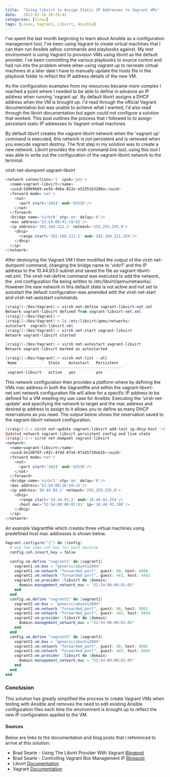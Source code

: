```yaml
---
title:  "Using libvirt to Assign Static IP Addresses to Vagrant VMs"
date:   2022-02-16 20:29:42
categories: [linux]
tags: [Linux, Vagrant, Libvirt, Ansible]
---
```



I've spent the last month beginning to learn about Ansible as a configuration management tool, I've been using Vagrant to create virtual machines that I can then run Ansible adhoc commands and playbooks against. My test environment is using Vagrant to provision VMs using libvirt as the default provider. I've been committing the various playbooks to source control and had run into the problem where when using vagrant up to recreate virtual machines at a later date I have to manually update the hosts file in the playbook folder to reflect the IP address details of the new VM. 

As the configuration examples from my resources became more complex I reached a point where I needed to be able to define in advance an IP address when running 'vagrant up'. By default libvirt assigns a DHCP address when the VM is brought up.  I'd read through the official Vagrant documentation but was unable to achieve what I wanted, I'd also read through the libvirt documentation but again could not configure a solution that worked. This post outlines the process that I followed to to assign persistant static IP addresses to Vagrant virtual machines.

By default libvirt creates the vagrant-libvirt network when the 'vagrant up' command is executed, this network is not persistent and is removed when you execute vagrant destroy. The first step in my solution was to create a new network. Libvirt provides the virsh command line tool, using this tool I was able to write out the configuration of the vagrant-libvirt network to the terminal.

virsh net-dumpxml vagrant-libvirt

```powershell
<network connections='1' ipv6='yes'>
  <name>vagrant-libvirt</name>
  <uuid>18089b69-ee5b-4b6a-822e-e52351b3186a</uuid>
  <forward mode='nat'>
    <nat>
      <port start='1024' end='65535'/>
    </nat>
  </forward>
  <bridge name='virbr0' stp='on' delay='0'/>
  <mac address='52:54:00:41:c0:62'/>
  <ip address='192.168.121.1' netmask='255.255.255.0'>
    <dhcp>
      <range start='192.168.121.1' end='192.168.121.254'/>
    </dhcp>
  </ip>
</network>
```

After destroying the Vagrant VM I then modified the output of the virsh net-dumpxml command, changing the bridge name to 'virbr1' and the IP address to the 10.44.93.0 subnet and saved the file as vagrant-libvirt-net.xml. The virsh net-define command was executed to add the network, the .xml configuration file being written to /etc/libvirt/qemu/networks/. However the new network in this default state is not active and not set to autostart the default configuration was amended with the virsh net-start and virsh net-autostart commands.

```powershell
[craig][~/Dev/Vagrant]-> virsh net-define vagrant-libvirt-net.xml
Network vagrant-libvirt defined from vagrant-libvirt-net.xml
[craig][~/Dev/Vagrant]->
[craig][~/Dev/Vagrant]-> ls /etc/libvirt/qemu/networks/
autostart  vagrant-libvirt.xml
[craig][~/Dev/Vagrant]-> virsh net-start vagrant-libvirt
Network vagrant-libvirt started

[craig][~/Dev/Vagrant]-> virsh net-autostart vagrant-libvirt
Network vagrant-libvirt marked as autostarted

[craig][~/Dev/Vagrant]-> virsh net-list --all
 Name              State    Autostart   Persistent
----------------------------------------------------
 vagrant-libvirt   active   yes         yes
```

This network configuration then provides a platform where by defining the VMs mac address in both the Vagrantfile and within the vagrant-libvirt-net.xml network configuration file will allow for a specific IP address to be defined for a VM meeting my use case for Ansible. Executing the 'virsh net-update' and specifying the network to target and the mac address and desired ip address to assign to it allows you to define as many DHCP reservations as you need. The output below shows the reservation saved to the vagrant-libvirt network configuration.

```powershell
[craig][~]-> virsh net-update vagrant-libvirt add-last ip-dhcp-host '<host mac="52:54:00:00:01:01" ip="10.44.93.100"/>' --live --config --parent-index 0
Updated network vagrant-libvirt persistent config and live state
[craig][~]-> virsh net-dumpxml vagrant-libvirt
<network>
  <name>vagrant-libvirt</name>
  <uuid>3e1d0707-c92c-474d-87a5-87a35719eb1b</uuid>
  <forward mode='nat'>
    <nat>
      <port start='1024' end='65535'/>
    </nat>
  </forward>
  <bridge name='virbr1' stp='on' delay='0'/>
  <mac address='52:54:00:16:a9:cb'/>
  <ip address='10.44.93.1' netmask='255.255.255.0'>
    <dhcp>
      <range start='10.44.93.2' end='10.44.93.254'/>
      <host mac='52:54:00:00:01:01' ip='10.44.93.100'/>
    </dhcp>
  </ip>
</network>
```
An example Vagrantfile which creates three virtual machines using predefined host mac addresses is shown below.

```powershell
Vagrant.configure("2") do |config|
  # Use the same ssh key for each machine
  config.ssh.insert_key = false

  config.vm.define "vagrant1" do |vagrant1|
    vagrant1.vm.box = "generic/ubuntu2004"
    vagrant1.vm.network "forwarded_port", guest: 80, host: 8080
    vagrant1.vm.network "forwarded_port", guest: 443, host: 8443
    vagrant1.vm.provider :libvirt do |domain|
      domain.management_network_mac = "52:54:00:00:01:01"
    end
  end
  config.vm.define "vagrant2" do |vagrant2|
    vagrant2.vm.box = "generic/ubuntu2004"
    vagrant2.vm.network "forwarded_port", guest: 80, host: 8081
    vagrant2.vm.network "forwarded_port", guest: 443, host: 8444
    vagrant2.vm.provider :libvirt do |domain|
      domain.management_network_mac = "52:54:00:00:01:02"
    end
  end
  config.vm.define "vagrant3" do |vagrant3|
    vagrant3.vm.box = "generic/ubuntu2004"
    vagrant3.vm.network "forwarded_port", guest: 80, host: 8082
    vagrant3.vm.network "forwarded_port", guest: 443, host: 8445
    vagrant3.vm.provider :libvirt do |domain|
      domain.management_network_mac = "52:54:00:00:01:03"
    end
  end
end
```
### Conclusion
This solution has greatly simplified the process to create Vagrant VMs when testing with Ansible and removes the need to edit existing Ansible configuration files each time the environment is brought up to reflect the new IP configuration applied to the VM.

#### Sources
Below are links to the documentation and blog posts that I referenced to arrive at this solution:

- Brad Searle - Using The Libvirt Provider With Vagrant [Blogpost](https://codingpackets.com/blog/using-the-libvirt-provider-with-vagrant/)
- Brad Searle - Controlling Vagrant Box Management IP [Blogpost](https://codingpackets.com/blog/controlling-vagrant-box-management-ip/)
- Libvirt [Documentation](https://libvirt.org/sources/virshcmdref/html/)
- Vagrant [Documentation](https://www.vagrantup.com/docs/networking/private_network)

